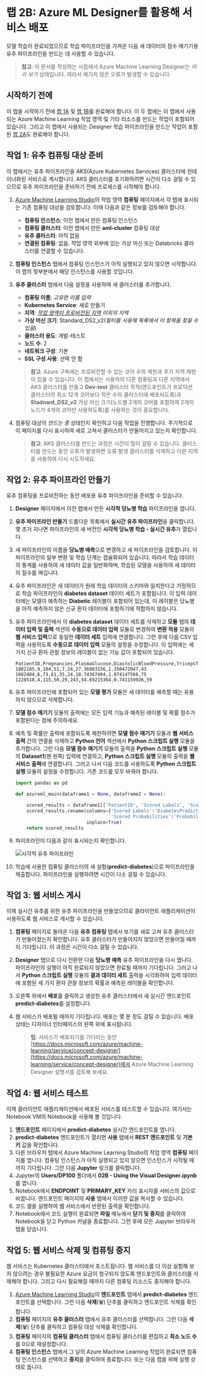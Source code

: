 ﻿# 랩 2B: Azure ML Designer를 활용해 서비스 배포

모델 학습이 완료되었으므로 학습 파이프라인을 가져온 다음 새 데이터의 점수 매기기용 유추 파이프라인을 만드는 데 사용할 수 있습니다.

> **참고**: 이 문서를 작성하는 시점에서 Azure Machine Learning Designer는 *미리 보기* 상태입니다. 따라서 예기치 않은 오류가 발생할 수 있습니다.

## 시작하기 전에

이 랩을 시작하기 전에 [랩 1A](Lab01A.md) 및 [랩 1B](Lab01B.md)를 완료해야 합니다. 이 두 랩에는 이 랩에서 사용되는 Azure Machine Learning 작업 영역 및 기타 리소스를 만드는 작업이 포함되어 있습니다. 그리고 이 랩에서 사용되는 Designer 학습 파이프라인을 만드는 작업이 포함된 [랩 2A](Lab02A.md)도 완료해야 합니다.

## 작업 1: 유추 컴퓨팅 대상 준비

이 랩에서는 유추 파이프라인을 AKS(Azure Kubernetes Services) 클러스터에 컨테이너화된 서비스로 게시합니다. AKS 클러스터를 초기화하려면 시간이 다소 걸릴 수 있으므로 유추 파이프라인을 준비하기 전에 프로세스를 시작해야 합니다.

1. [Azure Machine Learning Studio](https://ml.azure.com)의 작업 영역 **컴퓨팅** 페이지에서 각 탭에 표시되는 기존 컴퓨팅 대상을 검토합니다. 이때 다음과 같은 정보를 검토해야 합니다.
    * **컴퓨팅 인스턴스**: 이전 랩에서 만든 컴퓨팅 인스턴스
    * **컴퓨팅 클러스터**: 이전 랩에서 만든 **aml-cluster** 컴퓨팅 대상
    * **유추 클러스터**: 아직 없음
    * **연결된 컴퓨팅**: 없음. 작업 영역 외부에 있는 가상 머신 또는 Databricks 클러스터를 연결할 수 있습니다.

2. **컴퓨팅 인스턴스** 탭에서 컴퓨팅 인스턴스가 아직 실행되고 있지 않으면 시작합니다. 이 랩의 뒷부분에서 해당 인스턴스를 사용할 것입니다.

3. **유추 클러스터** 탭에서 다음 설정을 사용하여 새 클러스터를 추가합니다.
    * **컴퓨팅 이름**: *고유한 이름 입력*
    * **Kubernetes Service**: 새로 만들기
    * **지역**: *<u>작업 영역이 프로비전된 지역</u> 이외의 지역*
    * **가상 머신 크기**: Standard_DS2_v2(*필터를 사용해 목록에서 이 항목을 찾을 수 있음*)
    * **클러스터 용도**: 개발-테스트
    * **노드 수**: 2
    * **네트워크 구성**: 기본
    * **SSL 구성 사용**: 선택 안 함

    > **참고**: Azure 구독에는 프로비전할 수 있는 코어 수의 제한과 추가 지역 제한이 있을 수 있습니다. 이 랩에서는 사용자의 다른 컴퓨팅과 다른 지역에서 AKS 클러스터를 만들고 **Dev-test** 클러스터 목적(엔드포인트가 프로덕션 클러스터의 최소 12개 코어보다 작은 수의 클러스터에 배포되도록)과 **Stadnard_DS2_v2** 가상 머신 크기(노드별 2개의 코어를 포함하여 2개의 노드가 4개의 코어만 사용하도록)를 사용하는 것이 중요합니다.

4. 컴퓨팅 대상이 *만드는 중* 상태인지 확인하고 다음 작업을 진행합니다. 주기적으로 이 페이지를 다시 표시하여 새로 고쳐서 클러스터가 만들어지고 있는지 확인합니다.

    > **참고**: AKS 클러스터를 만드는 과정은 시간이 많이 걸릴 수 있습니다. 클러스터를 만드는 동안 오류가 발생하면 오류 발생 클러스터를 삭제하고 다른 지역을 사용하여 다시 시도하세요.

## 작업 2: 유추 파이프라인 만들기

유추 컴퓨팅을 프로비전하는 동안 배포용 유추 파이프라인을 준비할 수 있습니다.

1. **Designer** 페이지에서 이전 랩에서 만든 **시각적 당뇨병 학습** 파이프라인을 엽니다.
2. **유추 파이프라인 만들기** 드롭다운 목록에서 **실시간 유추 파이프라인**을 클릭합니다. 몇 초가 지나면 파이프라인의 새 버전인 **시각적 당뇨병 학습 - 실시간 유추**가 열립니다.
3. 새 파이프라인의 이름을 **당뇨병 예측**으로 변경하고 새 파이프라인을 검토합니다. 이 파이프라인의 일부 변환 및 학습 단계는 캡슐화되어 있습니다. 따라서 학습 데이터의 통계를 사용하여 새 데이터 값을 일반화하며, 학습된 모델을 사용하여 새 데이터의 점수를 매깁니다.
4. 유추 파이프라인은 새 데이터가 원래 학습 데이터의 스키마와 일치한다고 가정하므로 학습 파이프라인의 **diabetes dataset** 데이터 세트가 포함됩니다. 이 입력 데이터에는 모델이 예측하는 **Diabetic** 레이블이 포함되어 있는데, 이 레이블은 당뇨병을 아직 예측하지 않은 신규 환자 데이터에 포함하기에 적합하지 않습니다.
5. 유추 파이프라인에서 이 **diabetes dataset** 데이터 세트를 삭제하고 **모듈** 탭의 **데이터 입력 및 출력** 섹션의 **수동으로 데이터 입력** 모듈로 변경하여 **변환 적용** 모듈의 **웹 서비스 입력**으로 동일한 **데이터 세트** 입력에 연결합니다. 그런 후에 다음 CSV 입력을 사용하도록 **수동으로 데이터 입력** 모듈의 설정을 수정합니다. 이 입력에는 세 가지 신규 환자 관찰 정보의 레이블이 없는 기능 값이 포함되어 있습니다.

    ```CSV
    PatientID,Pregnancies,PlasmaGlucose,DiastolicBloodPressure,TricepsThickness,SerumInsulin,BMI,DiabetesPedigree,Age
    1882185,9,104,51,7,24,27.36983156,1.350472047,43
    1662484,6,73,61,35,24,18.74367404,1.074147566,75
    1228510,4,115,50,29,243,34.69215364,0.741159926,59
    ```

6. 유추 파이프라인에 포함되어 있는 **모델 평가** 모듈은 새 데이터를 예측할 때는 유용하지 않으므로 삭제합니다.
7. **모델 점수 매기기** 모듈의 출력에는 모든 입력 기능과 예측된 레이블 및 확률 점수가 포함된다는 점에 주의하세요. 
8. 예측 및 확률만 출력에 포함되도록 제한하려면 **모델 점수 매기기** 모듈과 **웹 서비스 출력** 간의 연결을 삭제하고 **Python 언어** 섹션에서 **Python 스크립트 실행** 모듈을 추가합니다. 그런 다음 **모델 점수 매기기** 모듈의 출력을 **Python 스크립트 실행** 모듈의 **Dataset1**(맨 왼쪽) 입력에 연결하고, **Python 스크립트 실행** 모듈의 출력을 **웹 서비스 출력**에 연결합니다. 그러고 나서 다음 코드를 사용하도록 **Python 스크립트 실행** 모듈의 설정을 수정합니다. 기존 코드를 모두 바꿔야 합니다.

    ```Python
    import pandas as pd

    def azureml_main(dataframe1 = None, dataframe2 = None):

        scored_results = dataframe1[['PatientID', 'Scored Labels', 'Scored Probabilities']]
        scored_results.rename(columns={'Scored Labels':'DiabetesPrediction',
                                       'Scored Probabilities':'Probability'},
                              inplace=True)
        return scored_results
    ```

9. 파이프라인이 다음과 같이 표시되는지 확인합니다.

    ![시각적 유추 파이프라인](images/visual-inference.jpg)

10. 학습에 사용한 컴퓨팅 클러스터의 새 실험(**predict-diabetes**)으로 파이프라인을 제출합니다. 파이프라인을 실행하려면 시간이 다소 걸릴 수 있습니다.

## 작업 3: 웹 서비스 게시

이제 실시간 유추를 위한 유추 파이프라인을 만들었으므로 클라이언트 애플리케이션이 사용하도록 웹 서비스로 게시할 수 있습니다.

1. **컴퓨팅** 페이지로 돌아온 다음 **유추 컴퓨팅** 탭에서 보기를 새로 고쳐 유추 클러스터가 만들어졌는지 확인합니다. 유추 클러스터가 만들어지지 않았으면 만들어질 때까지 기다립니다. 이 과정은 시간이 다소 걸릴 수 있습니다.
2. **Designer** 탭으로 다시 전환한 다음 **당뇨병 예측** 유추 파이프라인을 다시 엽니다. 파이프라인의 실행이 아직 완료되지 않았으면 완료될 때까지 기다립니다. 그러고 나서 **Python 스크립트 실행** 모듈의 **결과 데이터 세트** 출력을 시각화하여 입력 데이터에 포함된 세 가지 환자 관찰 정보의 확률과 예측된 레이블을 확인합니다.
3. 오른쪽 위에서 **배포**를 클릭하고 생성한 유추 클러스터에서 새 실시간 엔드포인트 **predict-diabetes**를 설정합니다.
4. 웹 서비스가 배포될 때까지 기다립니다. 배포는 몇 분 정도 걸릴 수 있습니다. 배포 상태는 디자이너 인터페이스의 왼쪽 위에 표시됩니다.

    > **팁**: 서비스가 배포되기를 기다리는 동안 [https://docs.microsoft.com/azure/machine-learning/service/concept-designer](https://docs.microsoft.com/azure/machine-learning/service/concept-designer)에서 Azure Machine Learning Designer 설명서를 검토해 보세요.

## 작업 4: 웹 서비스 테스트

이제 클라이언트 애플리케이션에서 배포된 서비스를 테스트할 수 있습니다. 여기서는 Notebook VM의 Notebook을 사용해 볼 것입니다.

1. **엔드포인트** 페이지에서 **predict-diabetes** 실시간 엔드포인트를 엽니다.
2. **predict-diabetes** 엔드포인트가 열리면 **사용** 탭에서 **REST 엔드포인트** 및 **기본 키** 값을 확인합니다.
3. 다른 브라우저 탭에서 Azure Machine Learning Studio의 작업 영역 **컴퓨팅** 페이지를 엽니다. 컴퓨팅 인스턴스가 아직 실행되고 있지 않으면 인스턴스가 시작될 때까지 기다립니다. 그런 다음 **Jupyter** 링크를 클릭합니다.
4. Jupyter의 **Users/DP100** 폴더에서 **02B - Using the Visual Designer.ipynb**를 엽니다.
5. Notebook에서 **ENDPOINT** 및 **PRIMARY_KEY** 자리 표시자를 서비스의 값으로 바꿉니다. 엔드포인트 페이지의 **사용** 탭에서 이러한 값을 복사할 수 있습니다.
6. 코드 셀을 실행하여 웹 서비스에서 반환된 출력을 확인합니다.
7. Notebook에서 코드 실행이 완료되면 **파일** 메뉴에서 **닫기 및 중지**를 클릭하여 Notebook을 닫고 Python 커널을 종료합니다. 그런 후에 모든 Jupyter 브라우저 탭을 닫습니다.

## 작업 5: 웹 서비스 삭제 및 컴퓨팅 중지

웹 서비스는 Kubernetes 클러스터에서 호스트됩니다. 웹 서비스를 더 이상 실험해 보지 않으려는 경우 불필요한 Azure 요금이 청구되지 않도록 엔드포인트와 클러스터를 삭제해야 합니다. 그리고 다시 필요해질 때까지 다른 컴퓨팅 리소스도 중지해야 합니다.

1. [Azure Machine Learning Studio](https://ml.azure.com)의 **엔드포인트** 탭에서 **predict-diabetes** 엔드포인트를 선택합니다. 그런 다음 **삭제**(&#128465;) 단추를 클릭하고 엔드포인트 삭제를 확인합니다.
2. **컴퓨팅** 페이지의 **유추 클러스터** 탭에서 유추 클러스터를 선택합니다. 그런 다음 **삭제**(&#128465;) 단추를 클릭하고 컴퓨팅 대상 삭제를 확인합니다.
3. **컴퓨팅** 페이지의 **컴퓨팅 클러스터** 탭에서 컴퓨팅 클러스터를 편집하고 **최소 노드 수**를 0으로 재설정합니다.
4. **컴퓨팅 인스턴스** 탭에서 그 날의 Azure Machine Learning 작업이 완료되면 컴퓨팅 인스턴스를 선택하고 **중지**를 클릭하여 종료합니다. 또는 다음 랩을 위해 실행 상태로 둡니다.
